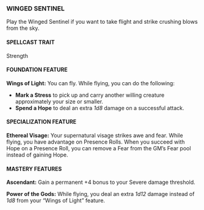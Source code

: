### WINGED SENTINEL
Play the Winged Sentinel if you want to take flight and strike crushing blows from the sky.

#### SPELLCAST TRAIT
Strength

#### FOUNDATION FEATURE
**Wings of Light:** You can fly. While flying, you can do the following:
- **Mark a Stress** to pick up and carry another willing creature approximately your size or smaller.  
- **Spend a Hope** to deal an extra *1d8* damage on a successful attack.  

#### SPECIALIZATION FEATURE
**Ethereal Visage:** Your supernatural visage strikes awe and fear. While flying, you have advantage on Presence Rolls. When you succeed with Hope on a Presence Roll, you can remove a Fear from the GM’s Fear pool instead of gaining Hope.  

#### MASTERY FEATURES
**Ascendant:** Gain a permanent +4 bonus to your Severe damage threshold.  

**Power of the Gods:** While flying, you deal an extra *1d12* damage instead of *1d8* from your “Wings of Light” feature.  